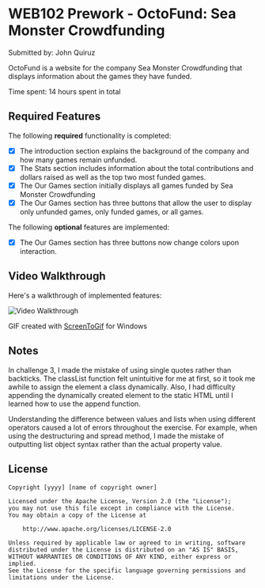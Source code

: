 # WEB102 Prework - OctoFund: Sea Monster Crowdfunding

Submitted by: John Quiruz

OctoFund is a website for the company Sea Monster Crowdfunding that displays information about the games they have funded.

Time spent: 14 hours spent in total

## Required Features

The following **required** functionality is completed:

* [x] The introduction section explains the background of the company and how many games remain unfunded.
* [x] The Stats section includes information about the total contributions and dollars raised as well as the top two most funded games.
* [x] The Our Games section initially displays all games funded by Sea Monster Crowdfunding
* [x] The Our Games section has three buttons that allow the user to display only unfunded games, only funded games, or all games.

The following **optional** features are implemented:

* [x] The Our Games section has three buttons now change colors upon interaction.

## Video Walkthrough

Here's a walkthrough of implemented features:

<img src='./assets/octofund-walkthrough.gif' title='Video Walkthrough' width='' alt='Video Walkthrough' />

<!-- Replace this with whatever GIF tool you used! -->
GIF created with [ScreenToGif](https://www.screentogif.com/) for Windows  
<!-- Recommended tools:
[Kap](https://getkap.co/) for macOS
[ScreenToGif](https://www.screentogif.com/) for Windows
[peek](https://github.com/phw/peek) for Linux. -->

## Notes

In challenge 3, I made the mistake of using single quotes rather than backticks. The classList function felt unintuitive for me at first,
so it took me awhile to assign the element a class dynamically. Also, I had difficulty appending the dynamically created element to the
static HTML until I learned how to use the append function.

Understanding the difference between values and lists when using different operators caused a lot of errors throughout the exercise. For
example, when using the destructuring and spread method, I made the mistake of outputting list object syntax rather than the actual 
property value.

## License

    Copyright [yyyy] [name of copyright owner]

    Licensed under the Apache License, Version 2.0 (the "License");
    you may not use this file except in compliance with the License.
    You may obtain a copy of the License at

        http://www.apache.org/licenses/LICENSE-2.0

    Unless required by applicable law or agreed to in writing, software
    distributed under the License is distributed on an "AS IS" BASIS,
    WITHOUT WARRANTIES OR CONDITIONS OF ANY KIND, either express or implied.
    See the License for the specific language governing permissions and
    limitations under the License.
